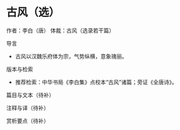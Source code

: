 # 古风（选）

作者：李白（唐）
体裁：古风（选录若干篇）

导言
- 古风以汉魏乐府体为宗，气势纵横，意象瑰丽。

版本与检索
- 推荐检索：中华书局《李白集》点校本“古风”诸篇；旁证《全唐诗》。

篇目与文本（待补）

注释与译（待补）

赏析要点（待补）